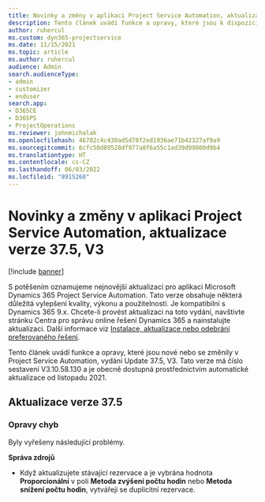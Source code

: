 ```yaml
---
title: Novinky a změny v aplikaci Project Service Automation, aktualizace verze 37.5, V3
description: Tento článek uvádí funkce a opravy, které jsou k dispozici v Microsoft Dynamics 365 Project Service Automation, vydání Update 37.5, V3.
author: ruhercul
ms.custom: dyn365-projectservice
ms.date: 11/15/2021
ms.topic: article
ms.author: ruhercul
audience: Admin
search.audienceType:
- admin
- customizer
- enduser
search.app:
- D365CE
- D365PS
- ProjectOperations
ms.reviewer: johnmichalak
ms.openlocfilehash: 46782c4c430ad5d78f2ed1936ae71b42327af9a9
ms.sourcegitcommit: 6cfc50d89528df977a8f6a55c1ad39d99800d9b4
ms.translationtype: HT
ms.contentlocale: cs-CZ
ms.lasthandoff: 06/03/2022
ms.locfileid: "8915268"
---
```

# <a name="whats-new-or-changed-in-project-service-automation-update-release-375-v3"></a>Novinky a změny v aplikaci Project Service Automation, aktualizace verze 37.5, V3

[!include [banner](../includes/psa-now-project-operations.md)]

S potěšením oznamujeme nejnovější aktualizaci pro aplikaci Microsoft Dynamics 365 Project Service Automation. Tato verze obsahuje některá důležitá vylepšení kvality, výkonu a použitelnosti. Je kompatibilní s Dynamics 365 9.x. Chcete-li provést aktualizaci na toto vydání, navštivte stránku Centra pro správu online řešení Dynamics 365 a nainstalujte aktualizaci. Další informace viz [Instalace, aktualizace nebo odebrání preferovaného řešení](/power-platform/admin/install-remove-preferred-solution).

Tento článek uvádí funkce a opravy, které jsou nové nebo se změnily v Project Service Automation, vydání Update 37.5, V3. Tato verze má číslo sestavení V3.10.58.130 a je obecně dostupná prostřednictvím automatické aktualizace od listopadu 2021.

## <a name="update-release-375"></a>Aktualizace verze 37.5

### <a name="bug-fixes"></a>Opravy chyb

Byly vyřešeny následující problémy.

**Správa zdrojů**
- Když aktualizujete stávající rezervace a je vybrána hodnota **Proporcionální** v poli **Metoda zvýšení počtu hodin** nebo **Metoda snížení počtu hodin**, vytvářejí se duplicitní rezervace.
